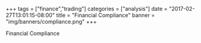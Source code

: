 +++
tags = ["finance","trading"]
categories = ["analysis"]
date = "2017-02-27T13:01:15-08:00"
title = "Financial Compliance"
banner = "img/banners/compliance.png"
+++

Financial Compliance